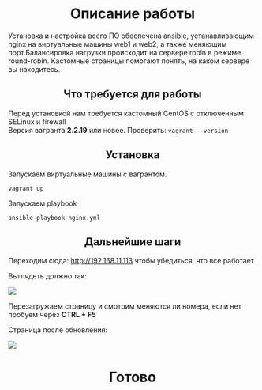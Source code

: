 <h1 align="center">Описание работы</h1>
<p>Установка и настройка всего ПО обеспечена ansible, устанавливающим nginx на виртуальные машины web1 и web2, а также меняющим порт.Балансировка нагрузки происходит на сервере robin в режиме round-robin. Кастомные страницы помогают понять, на каком сервере вы находитесь.</p>

<h2 align="center">Что требуется для работы</h2>
<p>Перед установкой нам требуется кастомный CentOS с отключенным SELinux и firewall <br>
    Версия вагранта <b>2.2.19</b> или новее. Проверить: <code>vagrant --version</code>
</p>

<h2 align="center">Установка</h2>
Запускаем виртуальные машины с вагрантом. <br>

```
vagrant up
```

Запускаем playbook

```
ansible-playbook nginx.yml
```

<h2 align="center">Дальнейшие шаги</h2>

Переходим сюда: http://192.168.11.113 чтобы убедиться, что все работает

Выглядеть должно так:

<img src="https://i.ibb.co/MBCkqPv/Screenshot-from-2022-04-05-23-40-30.png" >

Перезагружаем страницу и смотрим меняются ли номера, если нет пробуем через <b>CTRL + F5</b>

Страница после обновления:

<img src="https://i.ibb.co/H4bZMy5/Screenshot-from-2022-04-05-23-33-05.png" >

<h1 align="center">Готово</h1>
